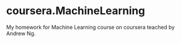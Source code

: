 # coursera.MachineLearning
My homework for Machine Learning course on coursera teached by Andrew Ng.
